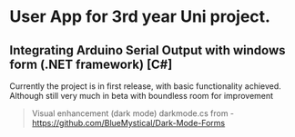 # User App for 3rd year Uni project.
## Integrating Arduino Serial Output with windows form (.NET framework) [C#]

Currently the project is in first release, with basic functionality achieved.
Although still very much in beta with boundless room for improvement

> Visual enhancement (dark mode) darkmode.cs from - https://github.com/BlueMystical/Dark-Mode-Forms
